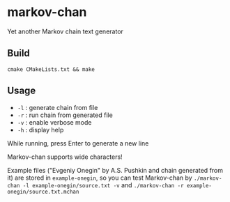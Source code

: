 # markov-chan
Yet another Markov chain text generator

## Build
`cmake CMakeLists.txt && make`

## Usage
* `-l` : generate chain from file
* `-r` : run chain from generated file
* `-v` : enable verbose mode
* `-h` : display help

While running, press Enter to generate a new line

Markov-chan supports wide characters!

Example files ("Evgeniy Onegin" by A.S. Pushkin and 
chain generated from it) are stored in `example-onegin`, 
so you can test Markov-chan by 
`./markov-chan -l example-onegin/source.txt -v` and 
`./markov-chan -r example-onegin/source.txt.mchan`
